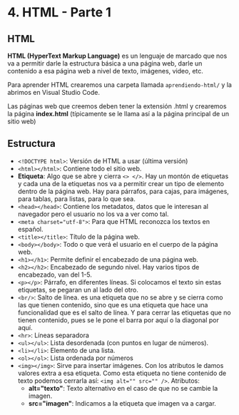 # 4. HTML - Parte 1

## HTML

**HTML (HyperText Markup Language)** es un lenguaje de marcado que nos
va a permitir darle la estructura básica a una página
web, darle un contenido a esa página web a nivel de texto, imágenes, video, etc.

Para aprender HTML crearemos una carpeta llamada `aprendiendo-html/` y la abrimos en Visual Studio Code.

Las páginas web que creemos deben tener la extensión .html y crearemos la página **index.html** (típicamente se le llama así a la página
principal de un sitio web)

## Estructura

- `<!DOCTYPE html>`: Versión de HTML a usar (última versión)
- `<html></html>`: Contiene todo el sitio web.
- **Etiqueta**: Algo que se abre y cierra `<> </>`. Hay un montón de
etiquetas y cada una de la etiquetas nos va a permitir crear un tipo de elemento dentro de la página web. Hay para párrafos, para cajas, para
imágenes, para tablas, para listas, para lo que sea.
- `<head></head>`: Contiene los metadatos, datos que le interesan al
navegador pero el usuario no los va a ver como tal.
- `<meta charset="utf-8">`: Para que HTML reconozca los textos en español.
- `<title></title>`: Título de la página web.
- `<body></body>`: Todo o que verá el usuario en el cuerpo de la página web.
- `<h1></h1>`: Permite definir el encabezado de una página web.
- `<h2></h2>`: Encabezado de segundo nivel. Hay varios tipos de
encabezado, van del 1-5.
- `<p></p>`: Párrafo, en diferentes líneas. Si colocamos el texto sin
estas etiquetas, se pegaran un al lado del otro.
- `<br/>`: Salto de línea. es una etiqueta que no se abre y se cierra
como las que tienen contenido, sino que es una etiqueta que hace una
funcionalidad que es el salto de línea. Y para cerrar las etiquetas que
no tienen contenido, pues se le pone el barra por aquí o la diagonal
por aquí.
- `<hr>`: Líneas separadora
- `<ul></ul>`: Lista desordenada (con puntos en lugar de números).
- `<li></li>`: Elemento de una lista.
- `<ol></ol>`: Lista ordenada por números
- `<img></img>`: Sirve para insertar imágenes. Con los atributos
le damos valores extra a esa etiqueta. Como esta etiqueta no tiene
contenido de texto podemos cerrarla así: `<img alt="" src="" />`.
Atributos:
    - **alt="texto"**: Texto alternativo en el caso de que no se cambie
    la imagen.
    - **src="imagen"**: Indicamos a la etiqueta que imagen va a cargar.